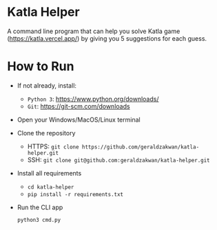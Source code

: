 # Katla Helper

A command line program that can help you solve Katla game (https://katla.vercel.app/)
by giving you 5 suggestions for each guess.

# How to Run

- If not already, install:

  - `Python 3`: https://www.python.org/downloads/
  - `Git`: https://git-scm.com/downloads

- Open your Windows/MacOS/Linux terminal

- Clone the repository

  - HTTPS: `git clone https://github.com/geraldzakwan/katla-helper.git`
  - SSH: `git clone git@github.com:geraldzakwan/katla-helper.git`

- Install all requirements

  - `cd katla-helper`
  - `pip install -r requirements.txt`

- Run the CLI app

  `python3 cmd.py`
